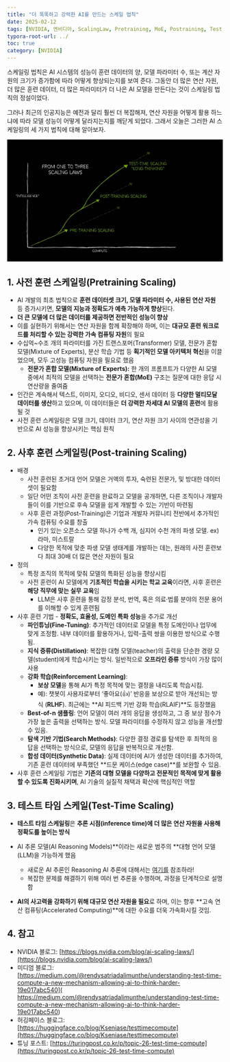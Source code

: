 ```yaml
---
title: "더 똑똑하고 강력한 AI를 만드는 스케일 법칙"
date: 2025-02-12
tags: [NVIDIA, 엔비디아, ScalingLaw, Pretraining, MoE, Postraining, Test-Time Scaling]
typora-root-url: ../
toc: true
category: [NVIDIA]
---
```


스케일링 법칙은 AI 시스템의 성능이 훈련 데이터의 양, 모델 파라미터 수, 또는 계산 자원의 크기가 증가함에 따라 어떻게 향상되는지를 보여 준다. 그동안 더 많은 연산 자원, 더 많은 훈련 데이터, 더 많은 파라미터가 더 나은 AI 모델을 만든다는 것이 스케일링 법칙의 정설이었다. 

그러나 최근의 인공지능은 예전과 달리 훨씬 더 복잡해져, 연산 자원을 어떻게 활용 하느냐에 따라 모델 성능이 어떻게 달라지는지를 깨닫게 되었다. 그래서 오늘은 그러한 AI 스케일링의 세 가지 법칙에 대해 알아보자. 



![그림 1 - 3가지 스케일링 법칙](/../images/2025-02/ScalingLaws-01.jpg)



## 1. 사전 훈련 스케일링(Pretraining Scaling)

* AI 개발의 최초 법칙으로 **훈련 데이터셋 크기, 모델 파라미터 수, 사용된 연산 자원** 등 증가시키면, **모델의 지능과 정확도가 예측 가능하게 향상**된다.
*  **더 큰 모델에 더 많은 데이터를 제공하면 전반적인 성능이 향상**
  * 이를 실현하기 위해서는 연산 자원을 함께 확장해야 하며, 이는 **대규모 훈련 워크로드를 처리할 수 있는 강력한 가속 컴퓨팅 자원**의 필요
* 수십억~수조 개의 파라미터를 가진 트랜스포머(Transformer) 모델, 전문가 혼합 모델(Mixture of Experts), 분산 학습 기법 등 **획기적인 모델 아키텍처 혁신**을 이끌었으며, 모두 고성능 컴퓨팅 자원을 필요로 했음
  * **전문가 혼합 모델(Mixture of Experts):** 한 개의 프롬프트가 다양한 AI 모델 중에서 최적의 모델을 선택하는 **전문가 혼합(MoE)** 구조는 질문에 대한 응답 시 연산량을 줄여줌 
* 인간은 계속해서 텍스트, 이미지, 오디오, 비디오, 센서 데이터 등 **다양한 멀티모달 데이터를 생산**하고 있으며, 이 데이터들은 **더 강력한 차세대 AI 모델의 훈련**에 활용될 것
* 사전 훈련 스케일링은 모델 크기, 데이터 크기, 연산 자원 크기 사이의 연관성을 기반으로 AI 성능을 향상시키는 핵심 원칙



## 2. 사후 훈련 스케일링(Post-training Scaling)

* 배경
  * 사전 훈련된 초거대 언어 모델은 거액의 투자, 숙련된 전문가, 및 방대한 데이터셋이 필요함
  * 일단 어떤 조직이 사전 훈련을 완료하고 모델을 공개하면, 다른 조직이나 개발자들이 이를 기반으로 후속 모델을 쉽게 개발할 수 있는 기반이 마련됨
  * 사후 훈련 과정(Post-Training)은 기업과 개발자 커뮤니티 전반에서 추가적인 가속 컴퓨팅 수요를 창출
    * 인기 있는 오픈소스 모델 하나가 수백 개, 심지어 수천 개의 파생 모델. ex) 라마, 미스트랄 
    * 다양한 목적에 맞춘 파생 모델 생태계를 개발하는 데는, 원래의 사전 훈련보다 최대 30배 더 많은 연산 자원이 필요
* 정의
  * 특정 조직의 목적에 맞춰 모델의 특화된 성능을 향상시킴
  * 사전 훈련이 AI 모델에게 **기초적인 학습을 시키는 학교 교육**이라면, 사후 훈련은 **해당 직무에 맞는 실무 교육**임
    * LLM은 사후 훈련을 통해 감정 분석, 번역, 혹은 의료·법률 분야의 전문 용어를 이해할 수 있게 훈련됨
* 사후 훈련 기법 -  **정확도, 효율성, 도메인 특화 성능**을 추가로 개선
  * **파인튜닝(Fine-Tuning)**: 추가적인 데이터로 모델을 특정 도메인이나 업무에 맞게 조정함. 내부 데이터를 활용하거나, 입력-출력 쌍을 이용한 방식으로 수행됨.
  * **지식 증류(Distillation)**: 복잡한 대형 모델(teacher)의 출력을 단순한 경량 모델(student)에게 학습시키는 방식. 일반적으로 **오프라인 증류** 방식이 가장 많이 사용
  * **강화 학습(Reinforcement Learning)**: 
    * **보상 모델**을 통해 AI가 특정 목적에 맞는 결정을 내리도록 학습시킴. 
    * 예): 챗봇이 사용자로부터 ‘좋아요(👍)’ 반응을 보상으로 받아 개선되는 방식 (**RLHF**). 최근에는 **AI 피드백 기반 강화 학습(RLAIF)**도 등장했음
  * **Best-of-n 샘플링**: 언어 모델이 여러 개의 응답을 생성하고, 그 중 보상 점수가 가장 높은 출력을 선택하는 방식. 모델 파라미터를 수정하지 않고 성능을 개선할 수 있음. 
  * **탐색 기반 기법(Search Methods)**: 다양한 결정 경로를 탐색한 후 최적의 응답을 선택하는 방식으로, 모델의 응답을 반복적으로 개선함. 
  * **합성 데이터(Synthetic Data)**: 실제 데이터에 AI가 생성한 데이터를 추가하여, 기존 훈련 데이터에 부족했던 **드문 케이스(edge case)**를 보완할 수 있음. 
* 사후 훈련 스케일링 기법은 **기존의 대형 모델을 다양하고 전문적인 목적에 맞게 활용할 수 있도록 진화시키며**, AI 기술의 실질적 채택과 확산에 핵심적인 역할



## 3. 테스트 타임 스케일(Test-Time Scaling)

*  **테스트 타임 스케일링**은 **추론 시점(inference time)에 더 많은 연산 자원을 사용해 정확도를 높이는 방식**

* AI 추론 모델(AI Reasoning Models)**이라는 새로운 범주의 **대형 언어 모델(LLM)을 가능하게 했음

  * 새로운 AI 추론인 Reasoning AI 추론에 대해서는 [여기를](https://synabreu.github.io/%EC%83%88%EB%A1%9C%EC%9A%B4-AI-%EC%B6%94%EB%A1%A0%EC%9D%B8-Reasoning-AI-%EC%B6%94%EB%A1%A0%EC%97%90-%EB%8C%80%ED%95%B4/) 참조하라!
  * 복잡한 문제를 해결하기 위해 여러 번 추론을 수행하며, 과정을 단계적으로 설명함

* **AI의 사고력을 강화하기 위해 대규모 연산 자원을 필요**로 하며, 이는 향후 **고속 연산 컴퓨팅(Accelerated Computing)**에 대한 수요를 더욱 가속화시킬 것임.

  

## 4. 참고

* NVIDIA 블로그:  [https://blogs.nvidia.com/blog/ai-scaling-laws/](https://blogs.nvidia.com/blog/ai-scaling-laws/)
* 미디엄 블로그: [https://medium.com/@rendysatriadalimunthe/understanding-test-time-compute-a-new-mechanism-allowing-ai-to-think-harder-19e017abc540]( https://medium.com/@rendysatriadalimunthe/understanding-test-time-compute-a-new-mechanism-allowing-ai-to-think-harder-19e017abc540)
* 허깅페이스 블로그: [https://huggingface.co/blog/Kseniase/testtimecompute](https://huggingface.co/blog/Kseniase/testtimecompute)
* 튜닝 포스트: [https://turingpost.co.kr/p/topic-26-test-time-compute](https://turingpost.co.kr/p/topic-26-test-time-compute)

